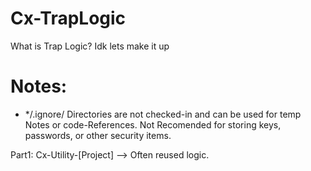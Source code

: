 # Cx-TrapLogic
What is Trap Logic? Idk lets make it up 

# Notes: 
- */.ignore/ Directories are not checked-in and can be used for temp Notes or code-References. Not Recomended for storing keys, passwords, or other security items. 


Part1: Cx-Utility-[Project] --> Often reused logic.
